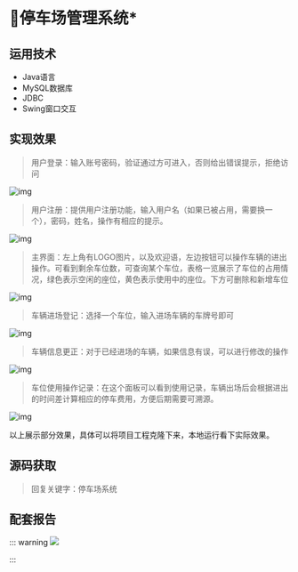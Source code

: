 # 🚗停车场管理系统*

<MyGlobalComponent />


## 运用技术

- Java语言
- MySQL数据库
- JDBC
- Swing窗口交互

## 实现效果



> 用户登录：输入账号密码，验证通过方可进入，否则给出错误提示，拒绝访问

![img](http://cdn.qiniu.liyansheng.top/typora/wps1.jpg) 



> 用户注册：提供用户注册功能，输入用户名（如果已被占用，需要换一个），密码，姓名，操作有相应的提示。

![img](http://cdn.qiniu.liyansheng.top/typora/wps2.jpg) 

 


> 主界面：左上角有LOGO图片，以及欢迎语，左边按钮可以操作车辆的进出操作。可看到剩余车位数，可查询某个车位，表格一览展示了车位的占用情况，绿色表示空闲的座位，黄色表示使用中的座位。下方可删除和新增车位

 

![img](http://cdn.qiniu.liyansheng.top/typora/wps3.jpg) 

 



> 车辆进场登记：选择一个车位，输入进场车辆的车牌号即可

![img](http://cdn.qiniu.liyansheng.top/typora/wps4.jpg) 



> 车辆信息更正：对于已经进场的车辆，如果信息有误，可以进行修改的操作

![img](http://cdn.qiniu.liyansheng.top/typora/wps5.jpg) 

 



> 车位使用操作记录：在这个面板可以看到使用记录，车辆出场后会根据进出的时间差计算相应的停车费用，方便后期需要可溯源。

![img](http://cdn.qiniu.liyansheng.top/typora/wps6.jpg) 

以上展示部分效果，具体可以将项目工程克隆下来，本地运行看下实际效果。




## 源码获取

<gzh />

> 回复关键字：停车场系统


## 配套报告

::: warning
![](http://cdn.qiniu.liyansheng.top/img/报告预览432.jpg)
<!-- ![](http://cdn.qiniu.liyansheng.top/img/Snipaste_2024-06-14_23-26-20.png) -->
:::
<PaymentButton :productId="149" :buttonText="'点我获取-报告'"/>
